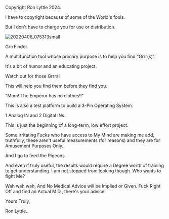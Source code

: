 
Copyright Ron Lyttle 2024.

I have to copyright because of some of the World's fools.

But I don't have to charge you for use or distribution.


![20220406_075313small](https://user-images.githubusercontent.com/92828067/161976248-6f9ea80f-d6ec-47f5-91c9-0bc54312ef3e.jpg)


GrrrFinder.

A multifunction tool whose primary purpose is to help you find "Grrr(s)".

It's a bit of humor and an educating project.

Watch out for those Grrrs!

This will help you find them before they find you.

"Mom! The Emperor has no clothes!!"


This is also a test platform to build a 3-Pin Operating System.

1 Analog IN and 2 Digital INs.

This is just the beginning of a long-term, low effort project.


Some Irritating Fucks who have access to My Mind are making me add, truthfully, these aren't useful measurements (for reasons) and they are for Amusement Purposes Only.

And I go to feed the Pigeons.

And even if truly useful, the results would require a Degree worth of training to get understanding. I am not stopped from looking though. Who wants to fight Me?

Wah wah wah, And No Medical Advice will be Implied or Given. Fuck Right Off and find an Actual M.D., there's your advice!


Yours Truly,

Ron Lyttle..
